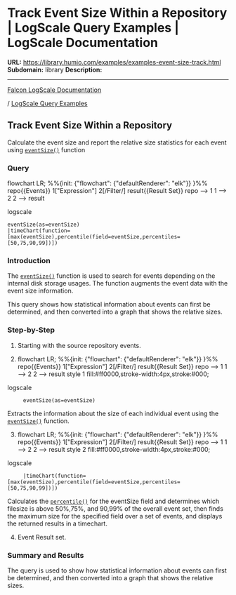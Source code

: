 # Track Event Size Within a Repository | LogScale Query Examples | LogScale Documentation

**URL:** https://library.humio.com/examples/examples-event-size-track.html
**Subdomain:** library
**Description:** 

---

[Falcon LogScale Documentation](https://library.humio.com)

/ [LogScale Query Examples](examples.html)

## Track Event Size Within a Repository

Calculate the event size and report the relative size statistics for each event using [`eventSize()`](https://library.humio.com/data-analysis/functions-eventsize.html) function 

### Query

flowchart LR; %%{init: {"flowchart": {"defaultRenderer": "elk"}} }%% repo{{Events}} 1["Expression"] 2[/Filter/] result{{Result Set}} repo --> 1 1 --> 2 2 --> result

logscale
    
    
    eventSize(as=eventSize)
    |timeChart(function=[max(eventSize),percentile(field=eventSize,percentiles=[50,75,90,99])])

### Introduction

The [`eventSize()`](https://library.humio.com/data-analysis/functions-eventsize.html) function is used to search for events depending on the internal disk storage usages. The function augments the event data with the event size information. 

This query shows how statistical information about events can first be determined, and then converted into a graph that shows the relative sizes. 

### Step-by-Step

  1. Starting with the source repository events.

  2. flowchart LR; %%{init: {"flowchart": {"defaultRenderer": "elk"}} }%% repo{{Events}} 1["Expression"] 2[/Filter/] result{{Result Set}} repo --> 1 1 --> 2 2 --> result style 1 fill:#ff0000,stroke-width:4px,stroke:#000;

logscale
         
         eventSize(as=eventSize)

Extracts the information about the size of each individual event using the [`eventSize()`](https://library.humio.com/data-analysis/functions-eventsize.html) function. 

  3. flowchart LR; %%{init: {"flowchart": {"defaultRenderer": "elk"}} }%% repo{{Events}} 1["Expression"] 2[/Filter/] result{{Result Set}} repo --> 1 1 --> 2 2 --> result style 2 fill:#ff0000,stroke-width:4px,stroke:#000;

logscale
         
         |timeChart(function=[max(eventSize),percentile(field=eventSize,percentiles=[50,75,90,99])])

Calculates the [`percentile()`](https://library.humio.com/data-analysis/functions-percentile.html) for the eventSize field and determines which filesize is above 50%,75%, and 90,99% of the overall event set, then finds the maximum size for the specified field over a set of events, and displays the returned results in a timechart. 

  4. Event Result set.




### Summary and Results

The query is used to show how statistical information about events can first be determined, and then converted into a graph that shows the relative sizes.

